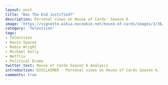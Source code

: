 ```yaml
---
layout: post
title: "Was The End Justified?"
description: Personal views on House of Cards' Season 6
image: 'https://vignette.wikia.nocookie.net/house-of-cards/images/3/36/House_of_Cards_title_card.jpg/revision/latest?cb=20140217231503'
category: 'Television'
tags:
- Television
- Kevin Spacey
- Robin Wright
- Michael Kelly
- Netflix
- Political Drama
twitter_text: House of Cards Season 6 Analysis
introduction: DISCLAIMER - Personal views on House of Cards Season 6.
comments: true
---
```


